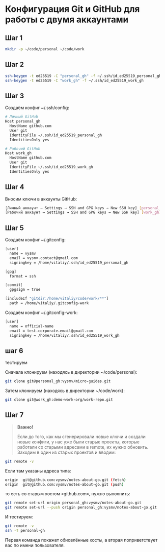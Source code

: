 # Конфигурация Git и GitHub для работы с двумя аккаунтами

## Шаг 1

```bash
mkdir -p ~/code/personal ~/code/work
```

## Шаг 2

```bash
ssh-keygen -t ed25519 -C "personal_gh" -f ~/.ssh/id_ed25519_personal_gh
ssh-keygen -t ed25519 -C "work_gh" -f ~/.ssh/id_ed25519_work_gh
```

## Шаг 3

Создаём конфиг ~/.ssh/config:

```bash
# Личный GitHub
Host personal_gh
  HostName github.com
  User git
  IdentityFile ~/.ssh/id_ed25519_personal_gh
  IdentitiesOnly yes

# Рабочий GitHub
Host work_gh
  HostName github.com
  User git
  IdentityFile ~/.ssh/id_ed25519_work_gh
  IdentitiesOnly yes
```

## Шаг 4

Вносим ключи в аккаунты GitHub:

```bash
[Личный аккаунт → Settings → SSH and GPG keys → New SSH key] [personal_gh]
[Рабочий аккаунт → Settings → SSH and GPG keys → New SSH key] [work_gh]
```

## Шаг 5

Создаём конфиг ~/.gitconfig:

```bash
[user]
  name = vysmv
  email = vysmv.contact@gmail.com
  signingkey = /home/vitaliy/.ssh/id_ed25519_personal_gh

[gpg]
  format = ssh

[commit]
  gpgsign = true

[includeIf "gitdir:/home/vitaliy/code/work/**"]
  path = /home/vitaliy/.gitconfig-work
```

Создаём конфиг ~/.gitconfig-work:

```bash
[user]
  name = official-name
  email = test.corporate.email@gmail.com
  signingkey = /home/vitaliy/.ssh/id_ed25519_work_gh
```

## шаг 6
тестируем

Сначала клонируем (находясь в директории ~/code/personal):

```bash
git clone git@personal_gh:vysmv/micro-guides.git
```

Затем клонируем (находясь в директории ~/code/work):

```bash
git clone git@work_gh:demo-work-org/work-repo.git
```

## Шаг 7 
> **Важно!**
> 
> Если до того, как мы сгенерировали новые ключи и создали новые конфиги, у нас уже были старые проекты, которые работали со старыми адресами в remote, их нужно обновить.
> Заходим в один из старых проектов и вводим:

```bash
git remote -v
```
Если там указаны адреса типа:

```bash
origin  git@github.com:vysmv/notes-about-go.git (fetch)
origin  git@github.com:vysmv/notes-about-go.git (push)
```

то есть со старым хостом «github.com», нужно выполнить:

```bash
git remote set-url origin personal_gh:vysmv/notes-about-go.git
git remote set-url --push origin personal_gh:vysmv/notes-about-go.git
```

И тестируем:

```bash
git remote -v
ssh -T personal-gh
```

Первая команда покажет обновлённые хосты, а вторая поприветствует вас по имени пользователя.
